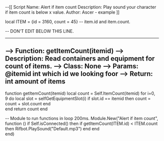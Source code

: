 --[[
    Script Name:        Alert if item count
    Description:        Play sound your character if item count is below x value.
    Author:             Ascer - example
]]

local ITEM = {id = 3160, count = 45}  -- item.id and item.count.

-- DON'T EDIT BELOW THIS LINE.

----------------------------------------------------------------------------------------------------------------------------------------------------------
--> Function:       getItemCount(itemid)
--> Description:    Read containers and equipment for count of items.
--> Class:          None
--> Params:         @itemid int which id we looking foor
--> Return:         int amount of items
----------------------------------------------------------------------------------------------------------------------------------------------------------
function getItemCount(itemid)
    local count = Self.ItemCount(itemid)
    for i=0, 9 do
        local slot = selfGetEquipmentSlot(i)
        if slot.id == itemid then
            count = count + slot.count
        end    
    end
    return count 
end


-- Module to run functions in loop 200ms.
Module.New("Alert if item count", function ()
    if Self.isConnected() then
        if getItemCount(ITEM.id) < ITEM.count then
            Rifbot.PlaySound("Default.mp3")
        end
    end        
end)
